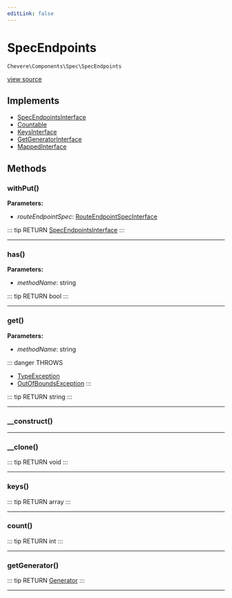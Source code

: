 ```yaml
---
editLink: false
---
```


# SpecEndpoints

`Chevere\Components\Spec\SpecEndpoints`

[view source](https://github.com/chevere/chevere/blob/master/src/Chevere/Components/Spec/SpecEndpoints.php)

## Implements

- [SpecEndpointsInterface](../../Interfaces/Spec/SpecEndpointsInterface.md)
- [Countable](https://www.php.net/manual/class.countable)
- [KeysInterface](../../Interfaces/DataStructure/KeysInterface.md)
- [GetGeneratorInterface](../../Interfaces/DataStructure/GetGeneratorInterface.md)
- [MappedInterface](../../Interfaces/DataStructure/MappedInterface.md)

## Methods

### withPut()

**Parameters:**

- *routeEndpointSpec*: [RouteEndpointSpecInterface](../../Interfaces/Spec/Specs/RouteEndpointSpecInterface.md)

::: tip RETURN
[SpecEndpointsInterface](../../Interfaces/Spec/SpecEndpointsInterface.md)
:::

---

### has()

**Parameters:**

- *methodName*: string

::: tip RETURN
bool
:::

---

### get()

**Parameters:**

- *methodName*: string

::: danger THROWS
- [TypeException](../../Exceptions/Core/TypeException.md) 
- [OutOfBoundsException](../../Exceptions/Core/OutOfBoundsException.md) 
:::

::: tip RETURN
string
:::

---

### __construct()

---

### __clone()

::: tip RETURN
void
:::

---

### keys()

::: tip RETURN
array
:::

---

### count()

::: tip RETURN
int
:::

---

### getGenerator()

::: tip RETURN
[Generator](https://www.php.net/manual/class.generator)
:::

---
